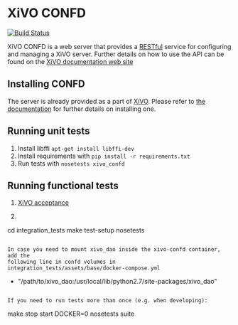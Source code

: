 XiVO CONFD
=============

[![Build Status](https://travis-ci.org/xivo-pbx/xivo-confd.png?branch=master)](https://travis-ci.org/xivo-pbx/xivo-confd)

XiVO CONFD is a web server that provides a [RESTful](http://en.wikipedia.org/wiki/Representational_state_transfer)
service for configuring and managing a XiVO server. Further details on how to use the API can be found on
the [XiVO documentation web site](http://api.xivo.io)


Installing CONFD
-------------------

The server is already provided as a part of [XiVO](http://documentation.xivo.io).
Please refer to [the documentation](ttp://documentation.xivo.io/production/installation/installsystem.html) for
further details on installing one.

Running unit tests
------------------

1. Install libffi ```apt-get install libffi-dev```
2. Install requirements with ```pip install -r requirements.txt```
3. Run tests with ```nosetests xivo_confd```


Running functional tests
------------------------

1. [XiVO acceptance](https://github.com/xivo-pbx/xivo-acceptance)
2. ```
cd integration_tests
make test-setup
nosetests
```

In case you need to mount xivo_dao inside the xivo-confd container, add the
following line in confd volumes in
integration_tests/assets/base/docker-compose.yml

```
- "/path/to/xivo_dao:/usr/local/lib/python2.7/site-packages/xivo_dao"
```

If you need to run tests more than once (e.g. when developing):

```
make stop start
DOCKER=0 nosetests suite
```
